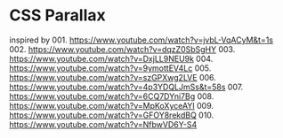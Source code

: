 # CSS Parallax

inspired by 001. https://www.youtube.com/watch?v=jvbL-VqACyM&t=1s 002. https://www.youtube.com/watch?v=dqzZ0SbSgHY 003. https://www.youtube.com/watch?v=DxjLL9NEU9k 004. https://www.youtube.com/watch?v=9ymottEV4Lc 005. https://www.youtube.com/watch?v=szGPXwg2LVE 006. https://www.youtube.com/watch?v=4p3YDQLJmSs&t=58s 007. https://www.youtube.com/watch?v=6CQ7DYni7Bg 008. https://www.youtube.com/watch?v=MpKoXyceAYI 009. https://www.youtube.com/watch?v=GFOY8rekdBQ 010. https://www.youtube.com/watch?v=NfbwVD6Y-S4
